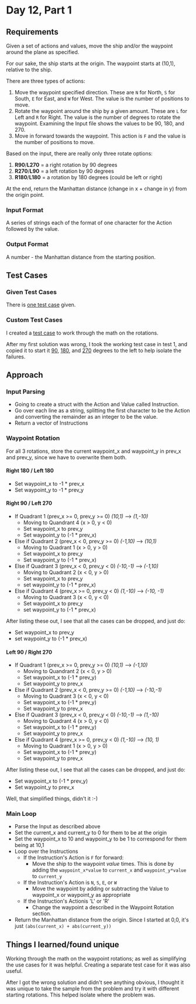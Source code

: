 # Day 12, Part 1 #

## Requirements ##

Given a set of actions and values, move the ship and/or the waypoint around the plane as specified.  

For our sake, the ship starts at the origin. The waypoint starts at (10,1), relative to the ship.

There are three types of actions:
1) Move the waypoint specified direction. These are `N` for North, `S` for South, `E` for East, and `W` for West. The value is the number of positions to move.
2) Rotate the waypoint around the ship by a given amount. These are `L` for Left and `R` for Right. The value is the number of degrees to rotate the waypoint.
Examining the Input file shows the values to be 90, 180, and 270.  
3) Move in forward towards the waypoint. This action is `F` and the value is the number of positions to move.

Based on the input, there are really only three rotate options:
1) **R90**/**L270** = a right rotation by 90 degrees
2) **R270**/**L90** = a left rotation by 90 degrees
3) **R180**/**L180** = a rotation by 180 degrees (could be left or right)

At the end, return the Manhattan distance (change in x + change in y) from the origin point.

### Input Format ###

A series of strings each of the format of one character for the Action followed by the value.

### Output Format ###

A number - the Manhattan distance from the starting position.

## Test Cases ##

### Given Test Cases ###

There is [one test case](../data/test_cases/day12_test1.txt) given.

### Custom Test Cases ###

I created a [test case](../data/test_cases/day12_test2.txt) to work through the math on the rotations.

After my first solution was wrong, I took the working test case in test 1, and copied it to start it [90](../data/test_cases/day12_test3.txt), [180](../data/test_cases/day12_test4.txt), and [270](../data/test_cases/day12_test5.txt) degrees to the left to help isolate the failures.

## Approach ##

### Input Parsing ###
* Going to create a struct with the Action and Value called Instruction.
* Go over each line as a string, splitting the first character to be the Action and converting the remainder as an integer to be the value.
* Return a vector of Instructions

### Waypoint Rotation ###

For all 3 rotations, store the current waypoint_x and waypoint_y in prev_x and prev_y, since we have to overwrite them both.

#### Right 180 / Left 180 ####
* Set waypoint_x to -1 * prev_x 
* Set waypoint_y to -1 * prev_y 

#### Right 90 / Left 270 ###
* If Quadrant 1 (prev_x >= 0, prev_y >= 0) *(10,1)* --> *(1,-10)*
    * Moving to Quandrant 4 (x > 0, y < 0)
    * Set waypoint_x to prev_y
    * Set waypoint_y to (-1 * prev_x)
* Else if Quadrant 2 (prev_x < 0, prev_y >= 0) *(-1,10)* --> *(10,1)*
    * Moving to Quadrant 1 (x > 0, y > 0)
    * Set waypoint_x to prev_y
    * Set waypoint_y to (-1 * prev_x)
* Else if Quadrant 3 (prev_x < 0, prev_y < 0) *(-10,-1)* --> *(-1,10)*
    * Moving to Quadrant 2 (x < 0, y > 0)
    * Set waypoint_x to prev_y
    * set waypoint_y to (-1 * prev_x)
* Else if Quadrant 4 (prev_x >= 0, prev_y < 0) *(1,-10)* --> *(-10, -1)*
    * Moving to Quadrant 3 (x < 0, y < 0)
    * Set waypoint_x to prev_y
    * set waypoint_y to (-1 * prev_x)

After listing these out, I see that all the cases can be dropped, and just do:
* Set waypoint_x to prev_y
* set waypoint_y to (-1 * prev_x)

#### Left 90 / Right 270 ###
* If Quadrant 1 (prev_x >= 0, prev_y >= 0) *(10,1)* --> *(-1,10)*
    * Moving to Quandrant 2 (x < 0, y > 0)
    * Set waypoint_x to (-1 * prev_y)
    * Set waypoint_y to prev_x
* Else if Quadrant 2 (prev_x < 0, prev_y >= 0) *(-1,10)* --> *(-10,-1)*
    * Moving to Quadrant 3 (x < 0, y < 0)
    * Set waypoint_x to (-1 * prev_y)
    * Set waypoint_y to prev_x
* Else if Quadrant 3 (prev_x < 0, prev_y < 0) *(-10,-1)* --> *(1,-10)*
    * Moving to Quadrant 4 (x > 0, y < 0)
    * Set waypoint_x to (-1 * prev_y)
    * Set waypoint_y to prev_x
* Else if Quadrant 4 (prev_x >= 0, prev_y < 0) *(1,-10)* --> *(10, 1)*
    * Moving to Quadrant 1 (x > 0, y > 0)
    * Set waypoint_x to (-1 * prev_y)
    * Set waypoint_y to prev_x

After listing these out, I see that all the cases can be dropped, and just do:
* Set waypoint_x to (-1 * prev_y)
* Set waypoint_y to prev_x

Well, that simplified things, didn't it :-)

### Main Loop ###

* Parse the Input as described above
* Set the current_x and current_y to 0 for them to be at the origin
* Set the waypoint_x to 10 and waypoint_y to be 1 to correspond for them being at 10,1
* Loop over the Instructions
    * If the Instruction's Action is `F` for forward:
        * Move the ship to the waypoint *value* times. This is done by adding the `waypoint_x*value` to `current_x` and `waypoint_y*value` to `current_y`
    * If the Instruction's Action is `N`, `S`, `E`, or `W`
        * Move the waypoint by adding or subtracting the Value to waypoint_x or waypoint_y as appropriate
    * If the Instruction's Actionis 'L' or 'R'
        * Change the waypoint a described in the Waypoint Rotation section.
* Return the Manhattan distance from the origin. Since I started at 0,0, it's just `(abs(current_x) + abs(current_y))`

## Things I learned/found unique ##

Working through the math on the waypoint rotations; as well as simplifying the use cases for it was helpful. Creating a separate test case for it was also useful.

After I got the wrong solution and didn't see anything obvious, I thought it was unique to take the sample from the problem and try it with different starting rotations. This helped isolate where the problem was.
